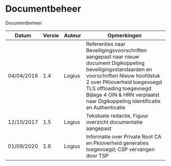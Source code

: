 # Documentbeheer

Documentbeheer

| Datum      | Versie | Auteur | Opmerkingen |
|---|---|---|---|
| 04/04/2016 | 1.4    | Logius | Referenties naar Beveiligingsvoorschriften aangepast naar nieuw document Digikoppeling beveiligingsstandaarden en voorschriften Nieuw hoofdstuk 2 over PKIoverheid toegevoegd TLS offloading toegevoegd Bijlage 4 OIN & HRN verplaatst naar Digikoppeling Identificatie en Authenticatie |
| 12/10/2017 | 1.5    | Logius | Tekstuele redactie, Figuur overzicht documentatie aangepast |
| 01/09/2020 | 1.6    | Logius | Informatie over Private Root CA en Pkioverheid generaties toegevoegd; CSP vervangen door TSP |

